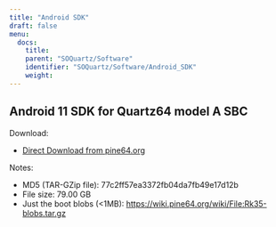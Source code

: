 ```yaml
---
title: "Android SDK"
draft: false
menu:
  docs:
    title:
    parent: "SOQuartz/Software"
    identifier: "SOQuartz/Software/Android_SDK"
    weight: 
---
```


## Android 11 SDK for Quartz64 model A SBC

Download:

* [Direct Download from pine64.org](http://files.pine64.org/SDK/Quartz64/QUARTZ64_SDK_android11.tar.gz)

Notes:

* MD5 (TAR-GZip file): 77c2ff57ea3372fb04da7fb49e17d12b
* File size: 79.00 GB
* Just the boot blobs (&lt;1MB): https://wiki.pine64.org/wiki/File:Rk35-blobs.tar.gz
